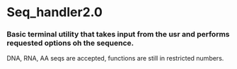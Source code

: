# Seq_handler2.0
### Basic terminal utility that takes input from the usr and performs requested options oh the sequence.
DNA, RNA, AA seqs are accepted, functions are still in restricted numbers.
